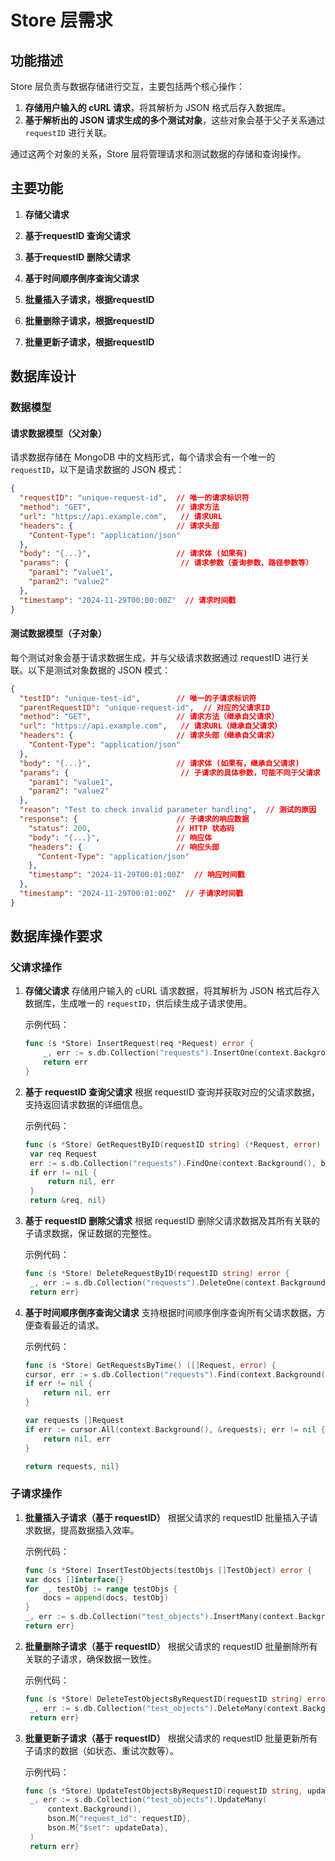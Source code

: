 # Store 层需求

## 功能描述
Store 层负责与数据存储进行交互，主要包括两个核心操作：
1. **存储用户输入的 cURL 请求**，将其解析为 JSON 格式后存入数据库。
2. **基于解析出的 JSON 请求生成的多个测试对象**，这些对象会基于父子关系通过 `requestID` 进行关联。

通过这两个对象的关系，Store 层将管理请求和测试数据的存储和查询操作。

## 主要功能
1. **存储父请求**
2. **基于requestID 查询父请求**
4. **基于requestID 删除父请求**
5. **基于时间顺序倒序查询父请求**  
  

6. **批量插入子请求，根据requestID**
7. **批量删除子请求，根据requestID**
7. **批量更新子请求，根据requestID**



## 数据库设计

### 数据模型
#### 请求数据模型（父对象）
请求数据存储在 MongoDB 中的文档形式，每个请求会有一个唯一的 `requestID`，以下是请求数据的 JSON 模式：

```json
{
  "requestID": "unique-request-id",  // 唯一的请求标识符
  "method": "GET",                   // 请求方法
  "url": "https://api.example.com",   // 请求URL
  "headers": {                       // 请求头部
    "Content-Type": "application/json"
  },
  "body": "{...}",                   // 请求体 (如果有)
  "params": {                         // 请求参数（查询参数、路径参数等）
    "param1": "value1",
    "param2": "value2"
  },
  "timestamp": "2024-11-29T00:00:00Z"  // 请求时间戳
}

```

#### 测试数据模型（子对象）
每个测试对象会基于请求数据生成，并与父级请求数据通过 requestID 进行关联。以下是测试对象数据的 JSON 模式：
```json
{
  "testID": "unique-test-id",        // 唯一的子请求标识符
  "parentRequestID": "unique-request-id",  // 对应的父请求ID
  "method": "GET",                   // 请求方法（继承自父请求）
  "url": "https://api.example.com",   // 请求URL（继承自父请求）
  "headers": {                       // 请求头部（继承自父请求）
    "Content-Type": "application/json"
  },
  "body": "{...}",                   // 请求体 (如果有，继承自父请求)
  "params": {                         // 子请求的具体参数，可能不同于父请求
    "param1": "value1",
    "param2": "value2"
  },
  "reason": "Test to check invalid parameter handling",  // 测试的原因
  "response": {                      // 子请求的响应数据
    "status": 200,                   // HTTP 状态码
    "body": "{...}",                 // 响应体
    "headers": {                     // 响应头部
      "Content-Type": "application/json"
    },
    "timestamp": "2024-11-29T00:01:00Z"  // 响应时间戳
  },
  "timestamp": "2024-11-29T00:01:00Z"  // 子请求时间戳
}
```

## 数据库操作要求

### 父请求操作

1. **存储父请求**
   存储用户输入的 cURL 请求数据，将其解析为 JSON 格式后存入数据库，生成唯一的 `requestID`，供后续生成子请求使用。

   示例代码：
   ```go
   func (s *Store) InsertRequest(req *Request) error {
       _, err := s.db.Collection("requests").InsertOne(context.Background(), req)
       return err
   }
2. **基于 requestID 查询父请求**
 根据 requestID 查询并获取对应的父请求数据，支持返回请求数据的详细信息。

    示例代码：
   ```go
   func (s *Store) GetRequestByID(requestID string) (*Request, error) {
    var req Request
    err := s.db.Collection("requests").FindOne(context.Background(), bson.M{"request_id": requestID}).Decode(&req)
    if err != nil {
        return nil, err
    }
    return &req, nil}

3. **基于 requestID 删除父请求** 根据 requestID 删除父请求数据及其所有关联的子请求数据，保证数据的完整性。

    示例代码：
   ```go
   func (s *Store) DeleteRequestByID(requestID string) error {
    _, err := s.db.Collection("requests").DeleteOne(context.Background(), bson.M{"request_id": requestID})
    return err}

4. **基于时间顺序倒序查询父请求**
    支持根据时间顺序倒序查询所有父请求数据，方便查看最近的请求。

   示例代码：
    ```go
   func (s *Store) GetRequestsByTime() ([]Request, error) {
    cursor, err := s.db.Collection("requests").Find(context.Background(), bson.M{}, options.Find().SetSort(bson.M{"timestamp": -1}))
    if err != nil {
        return nil, err
    }

    var requests []Request
    if err := cursor.All(context.Background(), &requests); err != nil {
        return nil, err
    }

    return requests, nil}
   
### 子请求操作
1. **批量插入子请求（基于 requestID）**  根据父请求的 requestID 批量插入子请求数据，提高数据插入效率。
   
    示例代码：
    ```go
   func (s *Store) InsertTestObjects(testObjs []TestObject) error {
    var docs []interface{}
    for _, testObj := range testObjs {
        docs = append(docs, testObj)
    }
    _, err := s.db.Collection("test_objects").InsertMany(context.Background(), docs)
    return err}
2. **批量删除子请求（基于 requestID）**  根据父请求的 requestID 批量删除所有关联的子请求，确保数据一致性。

    示例代码：
   ```go
   func (s *Store) DeleteTestObjectsByRequestID(requestID string) error {
    _, err := s.db.Collection("test_objects").DeleteMany(context.Background(), bson.M{"request_id": requestID})
    return err}
3. **批量更新子请求（基于 requestID）**  根据父请求的 requestID 批量更新所有子请求的数据（如状态、重试次数等）。

    示例代码：
   ```go
   func (s *Store) UpdateTestObjectsByRequestID(requestID string, updateData bson.M) error {
    _, err := s.db.Collection("test_objects").UpdateMany(
        context.Background(),
        bson.M{"request_id": requestID},
        bson.M{"$set": updateData},
    )
    return err}
